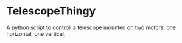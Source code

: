 # TelescopeThingy
A python script to controll a telescope mounted on two motors, one horizontal, one vertical.

